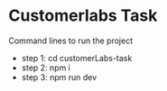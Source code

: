 # Customerlabs Task

Command lines to run the project
- step 1: cd customerLabs-task
- step 2: npm i
- step 3: npm run dev
